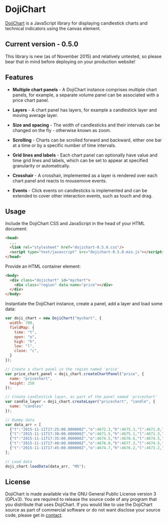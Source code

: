 # DojiChart

[DojiChart](http://dojichart.com) is a JavaScript library for displaying candlestick charts and technical indicators using the canvas element.

## Current version - 0.5.0

This library is new (as of November 2015) and relatively untested, so please bear that in mind before deploying on your production website!

## Features

- **Multiple chart panels** - A DojiChart instance comprises multiple chart panels, for example, a separate volume panel can be associated with a price chart panel.

- **Layers** - A chart panel has layers, for example a candlestick layer and moving average layer.

- **Size and spacing** - The width of candlesticks and their intervals can be changed on the fly - otherwise known as zoom.

- **Scrolling** - Charts can be scrolled forward and backward, either one bar at a time or by a specific number of time intervals.

- **Grid lines and labels** - Each chart panel can optionally have value and time grid lines and labels, which can be set to appear at specified granularity or automatically.

- **Crosshair** - A crosshair, implemented as a layer is rendered over each chart panel and reacts to mousemove events.

- **Events** - Click events on candlesticks is implemented and can be extended to cover other interaction events, such as touch and drag.


## Usage

Include the DojiChart CSS and JavaScript in the head of your HTML document:
```html
<head>
  ...
  <link rel="stylesheet" href="dojichart-0.5.0.css"/>
  <script type="text/javascript" src="dojichart-0.5.0.min.js"></script>
</head>
```

Provide an HTML container element:

```html
<body>
  <div class="dojichart" id="mychart">
    <div class="region" data-name="price"></div>
  </div>
</body>
```

Instantiate the DojiChart instance, create a panel, add a layer and load some data:

```javascript
var doji_chart = new DojiChart("mychart", {
  width: 700,
  fieldMap: {
    time: "t",
    open: "o",
    high: "h",
    low: "l",
    close: "c",
  }
});

// Create a chart panel in the region named 'price'
var price_chart_panel = doji_chart.createChartPanel("price", {
  name: "pricechart",
  height: 250
});

// Create candlestick layer, as part of the panel named 'pricechart' 
var candle_layer = doji_chart.createLayer("pricechart", "candle", {
  name: "candles"
});

// Dummy data
var data_arr = [
  {"t":"2015-11-11T17:25:00.000000Z","o":4672.3,"h":4675.3,"l":4671.0,"c":4671.4},
  {"t":"2015-11-11T17:30:00.000000Z","o":4671.5,"h":4675.1,"l":4671.3,"c":4674.5},
  {"t":"2015-11-11T17:35:00.000000Z","o":4674.5,"h":4678.6,"l":4674.5,"c":4676.2},
  {"t":"2015-11-11T17:40:00.000000Z","o":4676.0,"h":4677.3,"l":4674.5,"c":4674.9},
  {"t":"2015-11-11T17:45:00.000000Z","o":4674.7,"h":4676.2,"l":4673.2,"c":4673.3}
];

// Load data
doji_chart.loadData(data_arr, "M5");
```

## License

DojiChart is made available via the GNU General Public License version 3 (GPLv3). You are required to release the source code of any program that you distribute that uses DojiChart. If you would like to use the DojiChart source as part of commercial software or do not want disclose your source code, please get in [contact](http://dojichart.com#contact).
